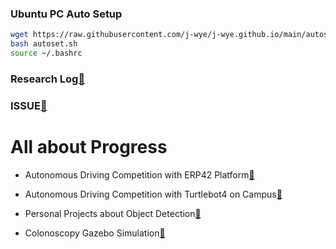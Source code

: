 ### Ubuntu PC Auto Setup
```bash
wget https://raw.githubusercontent.com/j-wye/j-wye.github.io/main/autoset.sh
bash autoset.sh
source ~/.bashrc
```

### Research Log[🔗](./research_log/README.md)

### ISSUE[🔗](./issue/READEME.md)

# All about Progress
- Autonomous Driving Competition with ERP42 Platform[🔗](../erp42_drive/README.md)

- Autonomous Driving Competition with Turtlebot4 on Campus[🔗](../tb_project/README.md)

- Personal Projects about Object Detection[🔗](../Personal_Projects/README.md)

- Colonoscopy Gazebo Simulation[🔗](../endoscope_project/)
